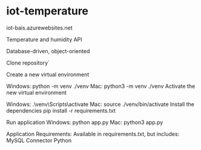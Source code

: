# iot-temperature
iot-bais.azurewebsites.net


Temperature and humidity API

Database-driven, object-oriented

Clone repository`

Create a new virtual environment

Windows: python -m venv ./venv
Mac: python3 -m venv ./venv
Activate the new virtual environment

Windows: .\venv\Scripts\activate
Mac: source ./venv/bin/activate
Install the dependencies pip install -r requirements.txt

Run application
Windows: python app.py
Mac: python3 app.py



Application Requirements:
Available in requirements.txt, but includes:
MySQL Connector Python

